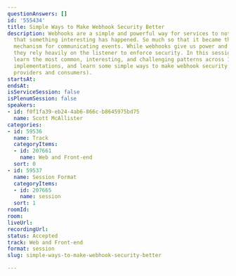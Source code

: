 ```yaml
---
questionAnswers: []
id: '555434'
title: Simple Ways to Make Webhook Security Better
description: Webhooks are a simple and powerful way for services to notify each other
  that something interesting has happened. So much so that it became the most popular
  mechanism for communicating events. While webhooks give us power and flexibility,
  they rely heavily on the listener to enforce security. In this session, we will
  learn the most common, interesting, and challenging patterns across 100+ webhook
  implementations, and learn some simple ways to make webhook security better (for
  providers and consumers).
startsAt: 
endsAt: 
isServiceSession: false
isPlenumSession: false
speakers:
- id: f0f1fa39-eb24-4ab6-866c-b8645975bd75
  name: Scott McAllister
categories:
- id: 59536
  name: Track
  categoryItems:
  - id: 207661
    name: Web and Front-end
  sort: 0
- id: 59537
  name: Session Format
  categoryItems:
  - id: 207665
    name: session
  sort: 1
roomId: 
room: 
liveUrl: 
recordingUrl: 
status: Accepted
track: Web and Front-end
format: session
slug: simple-ways-to-make-webhook-security-better

---
```

